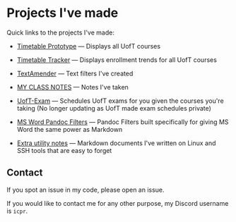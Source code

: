 # Projects I've made

Quick links to the projects I've made:

- [Timetable Prototype](https://icprplshelp.github.io/UofT-Timetable-Prototype-V2/) — Displays all UofT courses
- [Timetable Tracker](https://icprplshelp.github.io/UofT-Enrollment-Tracker/) — Displays enrollment trends for all UofT courses
- [TextAmender](https://icprplshelp.github.io/text-amender-v2/) — Text filters I've created

- [MY CLASS NOTES](https://github.com/ICPRplshelp/UofT-Notes/) — Notes I've taken
- [UofT-Exam](https://icprplshelp.github.io/UofT-Exam/) — Schedules UofT exams for you given the courses you're taking (No longer updating as UofT made exam schedules private)
- [MS Word Pandoc Filters](https://github.com/ICPRplshelp/MS-Word-Pandoc-Filters) — Pandoc Filters built specifically for giving MS Word the same power as Markdown

- [Extra utility notes](https://github.com/icprplshelp/extra-notes) — Markdown documents I've written on Linux and SSH tools that are easy to forget

## Contact

If you spot an issue in my code, please open an issue.

If you would like to contact me for any other purpose, my Discord username is `icpr`.

<!---
ICPRplshelp/ICPRplshelp is a ✨ special ✨ repository because its `README.md` (this file) appears on your GitHub profile.
You can click the Preview link to take a look at your changes.
--->

